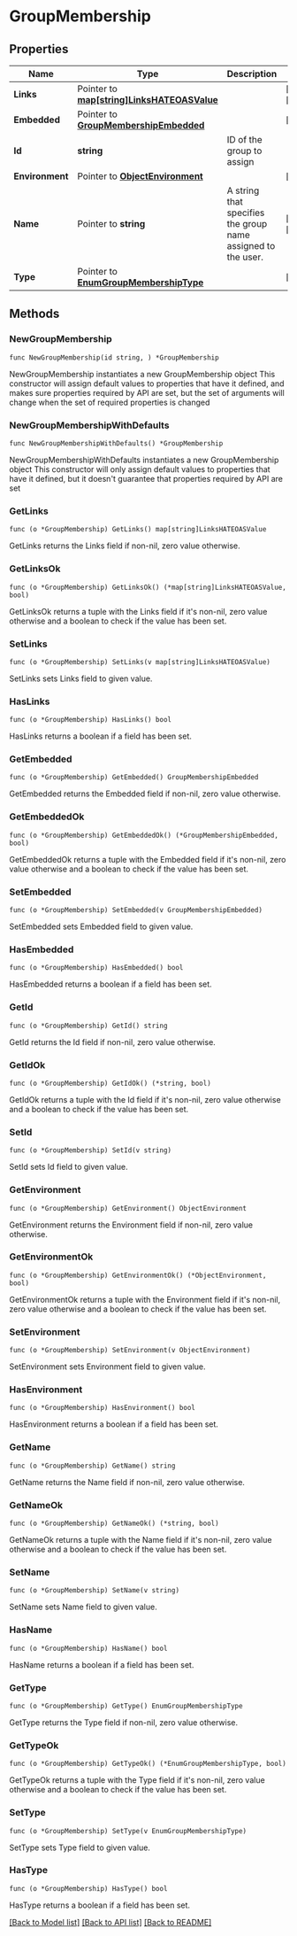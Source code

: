 # GroupMembership

## Properties

Name | Type | Description | Notes
------------ | ------------- | ------------- | -------------
**Links** | Pointer to [**map[string]LinksHATEOASValue**](LinksHATEOASValue.md) |  | [optional] [readonly] 
**Embedded** | Pointer to [**GroupMembershipEmbedded**](GroupMembershipEmbedded.md) |  | [optional] 
**Id** | **string** | ID of the group to assign | 
**Environment** | Pointer to [**ObjectEnvironment**](ObjectEnvironment.md) |  | [optional] 
**Name** | Pointer to **string** | A string that specifies the group name assigned to the user. | [optional] [readonly] 
**Type** | Pointer to [**EnumGroupMembershipType**](EnumGroupMembershipType.md) |  | [optional] 

## Methods

### NewGroupMembership

`func NewGroupMembership(id string, ) *GroupMembership`

NewGroupMembership instantiates a new GroupMembership object
This constructor will assign default values to properties that have it defined,
and makes sure properties required by API are set, but the set of arguments
will change when the set of required properties is changed

### NewGroupMembershipWithDefaults

`func NewGroupMembershipWithDefaults() *GroupMembership`

NewGroupMembershipWithDefaults instantiates a new GroupMembership object
This constructor will only assign default values to properties that have it defined,
but it doesn't guarantee that properties required by API are set

### GetLinks

`func (o *GroupMembership) GetLinks() map[string]LinksHATEOASValue`

GetLinks returns the Links field if non-nil, zero value otherwise.

### GetLinksOk

`func (o *GroupMembership) GetLinksOk() (*map[string]LinksHATEOASValue, bool)`

GetLinksOk returns a tuple with the Links field if it's non-nil, zero value otherwise
and a boolean to check if the value has been set.

### SetLinks

`func (o *GroupMembership) SetLinks(v map[string]LinksHATEOASValue)`

SetLinks sets Links field to given value.

### HasLinks

`func (o *GroupMembership) HasLinks() bool`

HasLinks returns a boolean if a field has been set.

### GetEmbedded

`func (o *GroupMembership) GetEmbedded() GroupMembershipEmbedded`

GetEmbedded returns the Embedded field if non-nil, zero value otherwise.

### GetEmbeddedOk

`func (o *GroupMembership) GetEmbeddedOk() (*GroupMembershipEmbedded, bool)`

GetEmbeddedOk returns a tuple with the Embedded field if it's non-nil, zero value otherwise
and a boolean to check if the value has been set.

### SetEmbedded

`func (o *GroupMembership) SetEmbedded(v GroupMembershipEmbedded)`

SetEmbedded sets Embedded field to given value.

### HasEmbedded

`func (o *GroupMembership) HasEmbedded() bool`

HasEmbedded returns a boolean if a field has been set.

### GetId

`func (o *GroupMembership) GetId() string`

GetId returns the Id field if non-nil, zero value otherwise.

### GetIdOk

`func (o *GroupMembership) GetIdOk() (*string, bool)`

GetIdOk returns a tuple with the Id field if it's non-nil, zero value otherwise
and a boolean to check if the value has been set.

### SetId

`func (o *GroupMembership) SetId(v string)`

SetId sets Id field to given value.


### GetEnvironment

`func (o *GroupMembership) GetEnvironment() ObjectEnvironment`

GetEnvironment returns the Environment field if non-nil, zero value otherwise.

### GetEnvironmentOk

`func (o *GroupMembership) GetEnvironmentOk() (*ObjectEnvironment, bool)`

GetEnvironmentOk returns a tuple with the Environment field if it's non-nil, zero value otherwise
and a boolean to check if the value has been set.

### SetEnvironment

`func (o *GroupMembership) SetEnvironment(v ObjectEnvironment)`

SetEnvironment sets Environment field to given value.

### HasEnvironment

`func (o *GroupMembership) HasEnvironment() bool`

HasEnvironment returns a boolean if a field has been set.

### GetName

`func (o *GroupMembership) GetName() string`

GetName returns the Name field if non-nil, zero value otherwise.

### GetNameOk

`func (o *GroupMembership) GetNameOk() (*string, bool)`

GetNameOk returns a tuple with the Name field if it's non-nil, zero value otherwise
and a boolean to check if the value has been set.

### SetName

`func (o *GroupMembership) SetName(v string)`

SetName sets Name field to given value.

### HasName

`func (o *GroupMembership) HasName() bool`

HasName returns a boolean if a field has been set.

### GetType

`func (o *GroupMembership) GetType() EnumGroupMembershipType`

GetType returns the Type field if non-nil, zero value otherwise.

### GetTypeOk

`func (o *GroupMembership) GetTypeOk() (*EnumGroupMembershipType, bool)`

GetTypeOk returns a tuple with the Type field if it's non-nil, zero value otherwise
and a boolean to check if the value has been set.

### SetType

`func (o *GroupMembership) SetType(v EnumGroupMembershipType)`

SetType sets Type field to given value.

### HasType

`func (o *GroupMembership) HasType() bool`

HasType returns a boolean if a field has been set.


[[Back to Model list]](../README.md#documentation-for-models) [[Back to API list]](../README.md#documentation-for-api-endpoints) [[Back to README]](../README.md)



